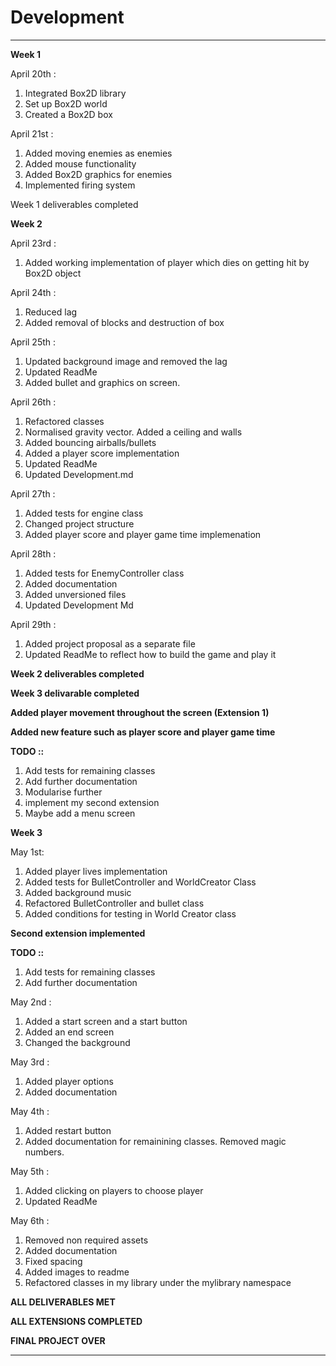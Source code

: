 # Development

---
**Week 1** 

April 20th :

1) Integrated Box2D library 
2) Set up Box2D world
3) Created a Box2D box

April 21st :

1) Added moving enemies as enemies
2) Added mouse functionality
1) Added Box2D graphics for enemies
2) Implemented firing system


Week 1 deliverables completed

**Week 2**

April 23rd :

1) Added working implementation of player which dies on getting hit by Box2D object

April 24th :

1) Reduced lag
2) Added removal of blocks and destruction of box

April 25th :

1) Updated background image and removed the lag
2) Updated ReadMe
3) Added bullet and graphics on screen.

April 26th :

1) Refactored classes
2) Normalised gravity vector. Added a ceiling and walls
3) Added bouncing airballs/bullets
4) Added a player score implementation
5) Updated ReadMe
6) Updated Development.md

April 27th :

1) Added tests for engine class
2) Changed project structure
3) Added player score and player game time implemenation

April 28th :

1) Added tests for EnemyController class
2) Added documentation
3) Added unversioned files
4) Updated Development Md

April 29th :

1) Added project proposal as a separate file 
2) Updated ReadMe to reflect how to build the game and play it

**Week 2 deliverables completed**

**Week 3 delivarable completed**

**Added player movement throughout the screen (Extension 1)**

**Added new feature such as player score and player game time**

**TODO ::**

1) Add tests for remaining classes
2) Add further documentation
3) Modularise further 
4) implement my second extension
5) Maybe add a menu screen

**Week 3**

May 1st:

1) Added player lives implementation
2) Added tests for BulletController and WorldCreator Class
3) Added background music
4) Refactored BulletController and bullet class
5) Added conditions for testing in World Creator class

**Second extension implemented**

**TODO ::**

1) Add tests for remaining classes
2) Add further documentation

May 2nd :

1) Added a start screen and a start button
2) Added an end screen
3) Changed the background

May 3rd :

1) Added player options
2) Added documentation

May 4th :

1) Added restart button
2) Added documentation for remainining classes. Removed magic numbers.

May 5th :

1) Added clicking on players to choose player
2) Updated ReadMe

May 6th :

1) Removed non required assets
2) Added documentation
3) Fixed spacing
4) Added images to readme
5) Refactored classes in my library under the mylibrary namespace

**ALL DELIVERABLES MET**

**ALL EXTENSIONS COMPLETED**

**FINAL PROJECT OVER**

****************************************************************************************************************************************







